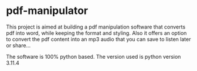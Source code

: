 # pdf-manipulator
This project  is aimed at building a pdf manipulation software that converts pdf into word, while keeping the format and styling. Also it offers an option to convert the pdf content into an mp3 audio that you can save to listen later or share...

The software is 100% python based. The version used is python version 3.11.4
